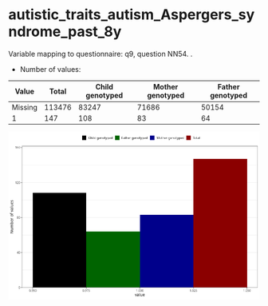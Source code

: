 # autistic_traits_autism_Aspergers_syndrome_past_8y
Variable mapping to questionnaire: q9, question NN54.
.
- Number of values:

| Value | Total | Child genotyped | Mother genotyped | Father genotyped |
| ----- | ----- | --------------- | ---------------- | ---------------- |
| Missing | 113476 | 83247 | 71686 | 50154 |
| 1 | 147 | 108 | 83 |64 |



![](autistic_traits_autism_Aspergers_syndrome_past_8y_n.png)



